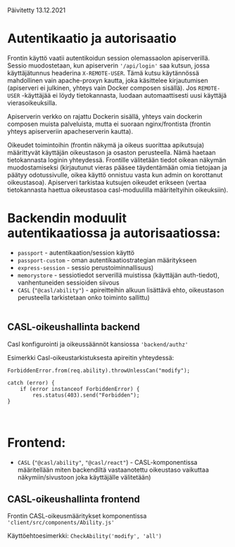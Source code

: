 Päivitetty 13.12.2021

# Autentikaatio ja autorisaatio

Frontin käyttö vaatii autentikoidun session olemassaolon apiserverillä.
Sessio muodostetaan, kun apiserverin `'/api/login'` saa kutsun, jossa käyttäjätunnus headerina `X-REMOTE-USER`.
Tämä kutsu käytännössä mahdollinen vain apache-proxyn kautta, joka käsittelee kirjautumisen (apiserveri ei julkinen, yhteys vain
Docker composen sisällä).
Jos `REMOTE-USER` -käyttäjää ei löydy tietokannasta, luodaan automaattisesti uusi käyttäjä vierasoikeuksilla.

Apiserverin verkko on rajattu Dockerin sisällä, yhteys vain dockerin composen muista palveluista,
mutta ei suoraan nginx/frontista (frontin yhteys apiserveriin apacheserverin kautta).

Oikeudet toimintoihin (frontin näkymä ja oikeus suorittaa apikutsuja) määrittyvät käyttäjän 
oikeustason ja osaston perusteella. Nämä haetaan tietokannasta loginin yhteydessä. Frontille välitetään
tiedot oikean näkymän muodostamiseksi (kirjautunut vieras pääsee täydentämään omia tietojaan ja päätyy odotussivulle, 
oikea käyttö onnistuu vasta kun admin on korottanut oikeustasoa). Apiserveri tarkistaa kutsujen oikeudet erikseen (vertaa 
tietokannasta haettua oikeustasoa casl-moduulilla määriteltyihin oikeuksiin).

# Backendin moduulit autentikaatiossa ja autorisaatiossa:

- `passport` - autentikaation/session käyttö
- `passport-custom` - oman autentikaatiostrategian määritykseen
- `express-session` - sessio perustoiminnallisuus)
- `memorystore` - sessiotiedot serverillä muistissa (käyttäjän auth-tiedot), vanhentuneiden sessioiden siivous
- `CASL` (`"@casl/ability"`) - apireitteihin alkuun lisättävä ehto, oikeustason perusteella tarkistetaan onko toiminto sallittu)
<br><br>

## CASL-oikeushallinta backend

Casl konfigurointi ja oikeussäännöt kansiossa `'backend/authz'`

Esimerkki Casl-oikeustarkistuksesta apireitin yhteydessä:

```
ForbiddenError.from(req.ability).throwUnlessCan("modify");

catch (error) {
    if (error instanceof ForbiddenError) {
        res.status(403).send("Forbidden");
}
```
<br>

# Frontend:

- `CASL` (`"@casl/ability"`, `"@casl/react"`) - CASL-komponentissa määritellään miten backendiltä vastaanotettu oikeustaso vaikuttaa 
näkymiin/sivustoon joka käyttäjälle välitetään)

## CASL-oikeushallinta frontend
Frontin CASL-oikeusmääritykset komponentissa `'client/src/components/Ability.js'`

Käyttöehtoesimerkki:
`CheckAbility('modify', 'all')`